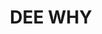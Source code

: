 ---
lastmod: '2025-04-06T06:05:20+00:00'
latitude: -33.748914
layout: suburb
longitude: 151.279999
postcode: '2099'
state: NSW
title: DEE WHY
url: /nsw/dee-why/
---